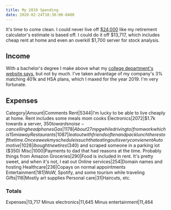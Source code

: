 ```yaml
---
title: My 2019 Spending
date: 2020-02-24T18:30:00-0400
---
```


It's time to come clean. I could never live off [$24,000](../early-retirement) like my retirement calculator's estimate is based off. I could do it off $13,717, which includes cheap rent at home and even an overkill $1,700 server for stock analysis.

## Income
With a bachelor's degree I make above what my [college department's website says,](https://www.csc.ncsu.edu/future-students/) but not by much. I've taken advantage of my company's 3% matching 401k and HSA plans, which I maxed for the year 2019. I'm very fortunate.

## Expenses
Category|Amount|Comments
Rent|5344|I'm lucky to be able to live cheaply at home. Rent includes some meals mom cooks
Electronics|2072|$1.7k towards a server, $350 towards noise-cancelling headphones
Gas|1178|About 27mpg while driving to/from work which is 15mi away
Restaurants|1087|I eat out with friends often and pack lunch the rest of the time. Once a week my schedule is such that eating out is very convienent
Automotive|1028|I bought new tires ($340) and scraped someone in a parking lot ($350)
Misc|1000|Payments to dad that had reasons at the time. Probably things from Amazon
Groceries|290|Food is included in rent. It's pretty sweet, and when it's not, I eat out
Online services|254|Domain names and hosting
Healthcare|236|Copays on normal appointments
Entertainment|181|WoW, Spotify, and some tourism while traveling
Gifts|116|Mostly art supplies
Personal care|31|Haircuts, etc.

### Totals
Expenses|13,717
Minus electronics|11,645
Minus entertainment|11,464
